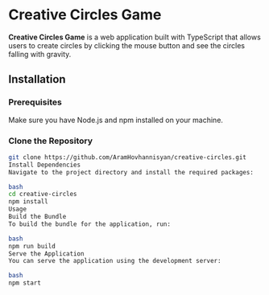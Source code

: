# Creative Circles Game

**Creative Circles Game** is a web application built with TypeScript that allows users to create circles by clicking the mouse button and see the circles falling with gravity.

## Installation

### Prerequisites

Make sure you have Node.js and npm installed on your machine.

### Clone the Repository

```bash
git clone https://github.com/AramHovhannisyan/creative-circles.git
Install Dependencies
Navigate to the project directory and install the required packages:

bash
cd creative-circles
npm install
Usage
Build the Bundle
To build the bundle for the application, run:

bash
npm run build
Serve the Application
You can serve the application using the development server:

bash
npm start